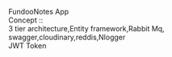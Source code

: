 FundooNotes App <br>
Concept :: <br>
3 tier architecture,Entity framework,Rabbit Mq,<br>
swagger,cloudinary,reddis,Nlogger<br>
JWT Token<br>


